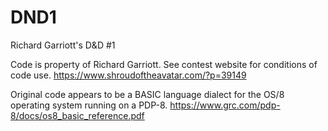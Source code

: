 DND1
====

Richard Garriott's D&amp;D #1


Code is property of Richard Garriott.
See contest website for conditions of code use.
https://www.shroudoftheavatar.com/?p=39149

Original code appears to be a BASIC language dialect for the OS/8 operating system running on a PDP-8.
https://www.grc.com/pdp-8/docs/os8_basic_reference.pdf
